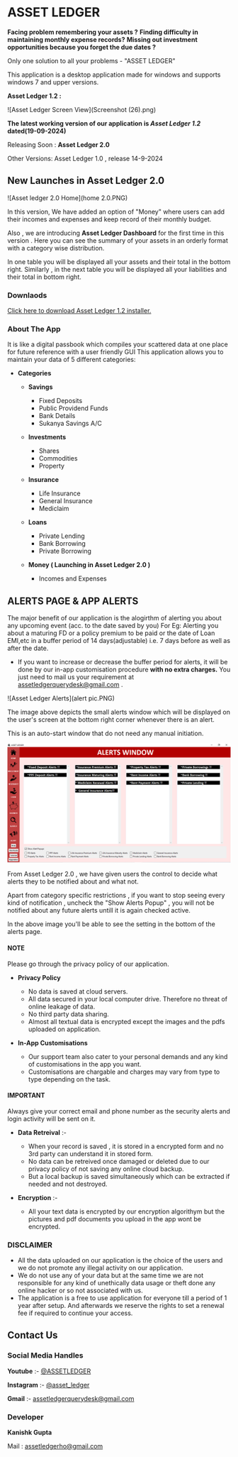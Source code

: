 <!-- Google tag (gtag.js) -->
<script async src="https://www.googletagmanager.com/gtag/js?id=G-RS09HLL3NX"></script>
<script>
  window.dataLayer = window.dataLayer || [];
  function gtag(){dataLayer.push(arguments);}
  gtag('js', new Date());

  gtag('config', 'G-RS09HLL3NX');
</script>

# **ASSET LEDGER**

**Facing problem remembering your assets ?**
**Finding difficulty in maintaining monthly expense records?**
**Missing out investment opportunities because you forget the due dates ?**

Only one solution to all your problems - "ASSET LEDGER"

This application is a desktop application made for windows and supports windows 7 and upper versions.

**Asset Ledger 1.2 :**

![Asset Ledger Screen View](Screenshot (26).png)

**The latest working version of our application is *Asset Ledger 1.2* dated(19-09-2024)**

Releasing Soon : **Asset Ledger 2.0**

Other Versions: Asset Ledger 1.0 , release 14-9-2024

## **New Launches in Asset Ledger 2.0**

![Asset ledger 2.0 Home](home 2.0.PNG)

In this version, We have added an option of "Money" where users can add their incomes and expenses and keep record of their monthly budget.

Also , we are introducing **Asset Ledger Dashboard** for the first time in this version . Here you can see the summary of your assets in an orderly format with a category wise distribution.

In one table you will be displayed all your assets and their total in the bottom right. Similarly , in the next table you will be displayed all your liabilities and their total in bottom right.


### Downlaods

[Click here to download Asset Ledger 1.2 installer.](https://assetledger.github.io/aboutus/downloads.html)


### **About The App**
It is like a digital passbook which compiles your scattered data at one place for future reference with a user friendly GUI
This application allows you to maintain your data of 5 different categories:


* **Categories**
  - **Savings**
    - Fixed Deposits
    - Public Providend Funds
    - Bank Details
    - Sukanya Savings A/C

  - **Investments**
    - Shares
    - Commodities
    - Property
      
  - **Insurance**
    - Life Insurance
    - General Insurance
    - Mediclaim
      
  - **Loans**
    - Private Lending
    - Bank Borrowing
    - Private Borrowing
      
  - **Money ( Launching in Asset Ledger 2.0 )**
    - Incomes and Expenses
          
## **ALERTS PAGE & APP ALERTS**

The major benefit of our application is the alogirthm of alerting you about any upcoming event (acc. to the date saved by you)
For Eg: Alerting you about a maturing FD or a policy premium to be paid or the date of Loan EMI,etc in a buffer period of 14 days(adjustable) i.e. 7 days before as well as after the date.

* If you want to increase or decrease the buffer period for alerts, it will be done by our in-app customisation procedure **with no extra charges.** You just need to mail us your requirement at assetledgerquerydesk@gmail.com .

![Asset Ledger Alerts](alert pic.PNG)

The image above depicts the small alerts window which will be displayed on the user's screen at the bottom right corner whenever there is an alert.

This is an auto-start window that do not need any manual initiation.

![Alerts Window](Capture.PNG)

From Asset Ledger 2.0 , we have given users the control to decide what alerts they to be notified about and what not.

Apart from category specific restrictions , if you want to stop seeing every kind of notification , uncheck the "Show Alerts Popup" , you will not be notified about any future alerts untill it is again checked active.

In the above image you'll be able to see the setting in the bottom of the alerts page.

 
#### **NOTE**
 Please go through the privacy policy of our application.
* **Privacy Policy**
  - No data is saved at cloud servers.
  - All data secured in your local computer drive. Therefore no threat of online leakage of data.
  - No third party data sharing.
  - Almost all textual data is encrypted except the images and the pdfs uploaded on application.
 
* **In-App Customisations**
  - Our support team also cater to your personal demands and any kind of customisations in the app you want.
  - Customisations are chargable and charges may vary from type to type depending on the task.

#### **IMPORTANT**
Always give your correct email and phone number as the security alerts and login activity will be sent on it.
* **Data Retreival** :-
  - When your record is saved , it is stored in a encrypted form and no 3rd party can understand it in stored form.
  - No data can be retreived once damaged or deleted due to our privacy policy of not saving any online cloud backup.
  - But a local backup is saved simultaneously which can be extracted if needed and not destroyed.

* **Encryption** :-
  - All your text data is encrypted by our encryption algorithym but the pictures and pdf documents you upload in the app wont be encrypted.

### **DISCLAIMER**
  - All the data uploaded on our application is the choice of the users and we do not promote any illegal activity on our application.
  - We do not use any of your data but at the same time we are not responsible for any kind of unethically data usage or theft done any online hacker or so not associated with us.
  - The application is a free to use application for everyone till a period of 1 year after setup. And afterwards we reserve the rights to set a renewal fee if required to continue your access.

## **Contact Us**
### **Social Media Handles**
 **Youtube** :- [@ASSETLEDGER](https://www.youtube.com/channel/UCQs_T-zgMnMY3a4AU0Ps9hw)

**Instagram** :- [@asset_ledger](https://www.instagram.com/asset_ledger?igsh=amhzOGw5MWJjaGcw)
 
 **Gmail** :- [assetledgerquerydesk@gmail.com](https://www.gmail.com)

### **Developer**
**Kanishk Gupta**

Mail : assetledgerho@gmail.com
